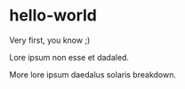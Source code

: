 # hello-world
Very first, you know ;)

Lore ipsum non esse et dadaled. 

More lore ipsum daedalus solaris breakdown.
